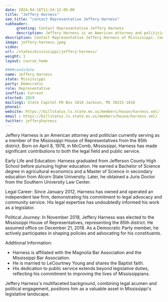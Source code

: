 ```yaml
---
date: 2024-04-16T11:54:12-05:00
title: "Jeffery Harness"
seo_title: "contact Representative Jeffery Harness"
subheader:
     greeting: Contact Representative Jeffery Harness
     description: Jeffery Harness is an American attorney and politician currently serving as a member of the Mississippi House of Representatives from the 85th district. Born on April 8, 1978, in McComb, Mississippi, Harness has made significant contributions to both the legal field and public service.
description: Contact Representative Jeffery Harness of Mississippi. Contact information for Jeffery Harness includes email address, phone number, and mailing address.
image: jeffery-harness.jpeg
video:
url: /states/mississippi/jeffery-harness/
weight: 1
layout: course_home

####candidate
name: Jeffery Harness
state: Mississippi
party: Democratic
role: Representative
inoffice: Current
elected: 2019
mailing1: State Capitol PO Box 1018 Jackson, MS 39215-1018
phone1:
website: https://billstatus.ls.state.ms.us/members/house/harness.xml/
email : https://billstatus.ls.state.ms.us/members/house/harness.xml/
twitter: jefferyharness
---
```


Jeffery Harness is an American attorney and politician currently serving as a member of the Mississippi House of Representatives from the 85th district. Born on April 8, 1978, in McComb, Mississippi, Harness has made significant contributions to both the legal field and public service.

Early Life and Education:
Harness graduated from Jefferson County High School before pursuing higher education. He earned a Bachelor of Science degree in agricultural economics and a Master of Science in secondary education from Alcorn State University. Later, he obtained a Juris Doctor from the Southern University Law Center.

Legal Career:
Since January 2012, Harness has owned and operated an independent law firm, demonstrating his commitment to legal advocacy and community service. His legal expertise has undoubtedly informed his work as a legislator.

Political Journey:
In November 2018, Jeffery Harness was elected to the Mississippi House of Representatives, representing the 85th district. He assumed office on December 21, 2018. As a Democratic Party member, he actively participates in shaping policies and advocating for his constituents.

Additional Information:
- Harness is affiliated with the Magnolia Bar Association and the Mississippi Bar Association.
- He is married to LeCourtney Young and shares the Baptist faith.
- His dedication to public service extends beyond legislative duties, reflecting his commitment to improving the lives of Mississippians.

Jeffery Harness's multifaceted background, combining legal acumen and political engagement, positions him as a valuable asset in Mississippi's legislative landscape.
